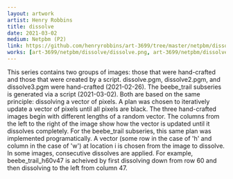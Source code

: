 ```yaml
---
layout: artwork
artist: Henry Robbins
title: dissolve
date: 2021-03-02
medium: Netpbm (P2)
link: https://github.com/henryrobbins/art-3699/tree/master/netpbm/dissolve
works: [art-3699/netpbm/dissolve/dissolve.png, art-3699/netpbm/dissolve/dissolve2.png, art-3699/netpbm/dissolve/dissolve3.png, art-3699/netpbm/dissolve/beebe_trail_h70.png, art-3699/netpbm/dissolve/beebe_trail_h100.png, art-3699/netpbm/dissolve/beebe_trail_h140.png, art-3699/netpbm/dissolve/beebe_trail_v80.png, art-3699/netpbm/dissolve/beebe_trail_h60v47.png, art-3699/netpbm/dissolve/beebe_trail_h71v251.png]
---
```


This series contains two groups of images: those that were hand-crafted and
those that were created by a script. dissolve.pgm, dissolve2.pgm, and
dissolve3.pgm were hand-crafted (2021-02-26). The beebe_trail subseries is
generated via a script (2021-03-02). Both are based on the same principle:
dissolving a vector of pixels. A plan was chosen to iteratively update a vector
of pixels until all pixels are black. The three hand-crafted images begin with
different lengths of a random vector. The columns from the left to the right of
the image show how the vector is updated until it dissolves completely. For the
beebe_trail subseries, this same plan was implemented programatically. A vector
(some row in the case of 'h' and column in the case of 'w') at location i is
chosen from the image to dissolve. In some images, consecutive dissolves are
applied. For example, beebe_trail_h60v47 is acheived by first dissolving down
from row 60 and then dissolving to the left from column 47.


